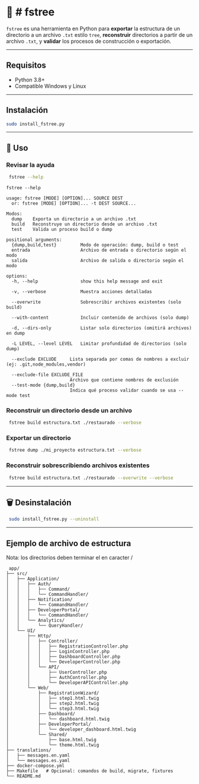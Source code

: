 # 📂 # fstree

`fstree` es una herramienta en Python para **exportar** la estructura de un directorio a un archivo `.txt` estilo `tree`, **reconstruir** directorios a partir de un archivo `.txt`, y **validar** los procesos de construcción o exportación.

---

## Requisitos

- Python 3.8+
- Compatible Windows y Linux

---

## Instalación

```bash
sudo install_fstree.py
```
---

## 📖 Uso

### Revisar la ayuda
```bash
 fstree --help
```

```
fstree --help

usage: fstree [MODE] [OPTION]... SOURCE DEST
  or: fstree [MODE] [OPTION]... -t DEST SOURCE...

Modos:
  dump    Exporta un directorio a un archivo .txt
  build   Reconstruye un directorio desde un archivo .txt
  test    Valida un proceso build o dump

positional arguments:
  {dump,build,test}         Modo de operación: dump, build o test
  entrada                   Archivo de entrada o directorio según el modo
  salida                    Archivo de salida o directorio según el modo

options:
  -h, --help                show this help message and exit
  
  -v, --verbose             Muestra acciones detalladas
  
  --overwrite               Sobrescribir archivos existentes (solo build)
  
  --with-content            Incluir contenido de archivos (solo dump)
  
  -d, --dirs-only           Listar solo directorios (omitirá archivos) en dump
  
  -L LEVEL, --level LEVEL   Limitar profundidad de directorios (solo dump)
 
  --exclude EXCLUDE     Lista separada por comas de nombres a excluir (ej: .git,node_modules,vendor)
 
  --exclude-file EXCLUDE_FILE
                        Archivo que contiene nombres de exclusión
  --test-mode {dump,build}
                        Indica qué proceso validar cuando se usa --mode test

```

### Reconstruir un directorio desde un archivo
```bash
 fstree build estructura.txt ./restaurado --verbose
```

### Exportar un directorio
```bash
 fstree dump ./mi_proyecto estructura.txt --verbose
```

### Reconstruir sobrescribiendo archivos existentes
```bash
 fstree build estructura.txt ./restaurado --overwrite --verbose
```

---

## 🗑️ Desinstalación

```bash
 sudo install_fstree.py --uninstall
```


---

## Ejemplo de archivo de estructura

Nota: los  directorios deben terminar el en caracter /


```
 app/
├── src/
│   ├── Application/
│   │   ├── Auth/
│   │   │   ├── Command/
│   │   │   └── CommandHandler/
│   │   ├── Notification/
│   │   │   └── CommandHandler/
│   │   ├── DeveloperPortal/
│   │   │   └── CommandHandler/
│   │   └── Analytics/
│   │       └── QueryHandler/
│   └── UI/
│       ├── Http/
│       │   ├── Controller/
│       │   │   ├── RegistrationController.php
│       │   │   ├── LoginController.php
│       │   │   ├── DashboardController.php
│       │   │   └── DeveloperController.php
│       │   └── API/
│       │       ├── UserController.php
│       │       ├── AuthController.php
│       │       └── DeveloperAPIController.php
│       └── Web/
│           ├── RegistrationWizard/
│           │   ├── step1.html.twig
│           │   ├── step2.html.twig
│           │   └── step3.html.twig
│           ├── Dashboard/
│           │   └── dashboard.html.twig
│           ├── DeveloperPortal/
│           │   └── developer_dashboard.html.twig
│           └── Shared/
│               ├── base.html.twig
│               └── theme.html.twig
├── translations/
│   ├── messages.en.yaml
│   └── messages.es.yaml
├── docker-compose.yml
├── Makefile   # Opcional: comandos de build, migrate, fixtures
└── README.md
```
